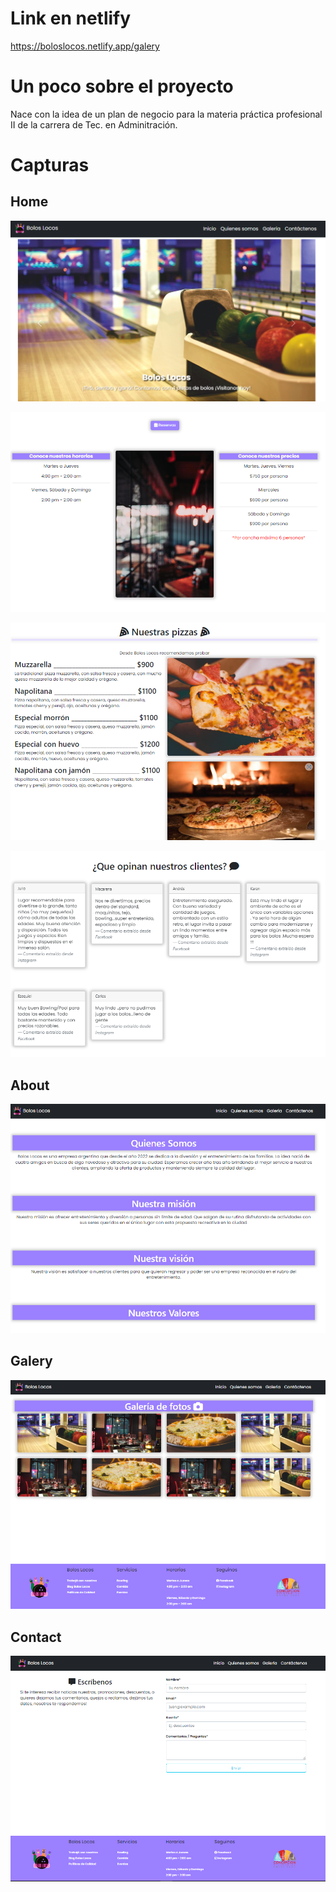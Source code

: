 # Link en netlify

https://boloslocos.netlify.app/galery

# Un poco sobre el proyecto

Nace con la idea de un plan de negocio para la materia práctica profesional II de la carrera de Tec. en Adminitración.

# Capturas

## Home
![](public/img-readme/1.PNG)

![](public/img-readme/2.PNG)

![](public/img-readme/3.PNG)

![](public/img-readme/4.PNG)

## About
![](public/img-readme/6.PNG)

## Galery
![](public/img-readme/8.PNG)

## Contact
![](public/img-readme/7.PNG)


